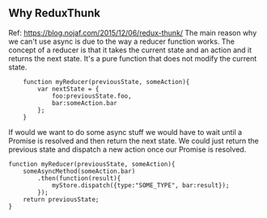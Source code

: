 ## Why ReduxThunk
Ref: https://blog.nojaf.com/2015/12/06/redux-thunk/
The main reason why we can't use async is due to the way a reducer function works. 
The concept of a reducer is that it takes the current state and an action and it returns the next state. 
It's a pure function that does not modify the current state.
```
    function myReducer(previousState, someAction){  
        var nextState = {
            foo:previousState.foo,
            bar:someAction.bar
        };
    }
```
If would we want to do some async stuff we would have to wait until a Promise is resolved and then return the next state. 
We could just return the previous state and dispatch a new action once our Promise is resolved.
```
function myReducer(previousState, someAction){  
    someAsyncMethod(someAction.bar)
        .then(function(result){
            myStore.dispatch({type:"SOME_TYPE", bar:result});
        });
    return previousState;
}
```